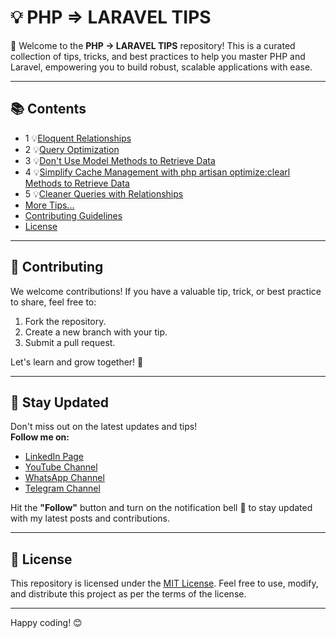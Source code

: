 # 💡 PHP => LARAVEL TIPS

🔰 Welcome to the **PHP → LARAVEL TIPS** repository! This is a curated collection of tips, tricks, and best practices to help you master PHP and Laravel, empowering you to build robust, scalable applications with ease.

---

## 📚 Contents
- 1 💡[Eloquent Relationships](./tips/001-eloquent-relationships.md)
- 2 💡[Query Optimization](./tips/002-query-optimization.md)
- 3 💡[Don't Use Model Methods to Retrieve Data](./tips/003-dont-use-model-methods-for-retrieving-data.md)
- 4 💡[Simplify Cache Management with php artisan optimize:clearl Methods to Retrieve Data](./tips/004-use-optimize-clear-command.md)
- 5 💡[Cleaner Queries with Relationships](./tips/005-querying-with-relationships.md)
- [More Tips...](./tips/)
- [Contributing Guidelines](./CONTRIBUTING.md)
- [License](./LICENSE)

---

## 🤝 Contributing
We welcome contributions! If you have a valuable tip, trick, or best practice to share, feel free to:
1. Fork the repository.
2. Create a new branch with your tip.
3. Submit a pull request.

Let's learn and grow together! 🚀

---

## 🔔 Stay Updated
Don't miss out on the latest updates and tips!  
**Follow me on:**
- [LinkedIn Page](https://linkedin.com/in/saberfazliahmadi/)
- [YouTube Channel](https://www.youtube.com/@saberfazliahmadi)
- [WhatsApp Channel](https://chat.whatsapp.com/CQiVjxBLLT2FF7t85csDCU )
- [Telegram Channel](https://t.me/+ZMsq1sQYqwZhZDJk)

Hit the **"Follow"** button and turn on the notification bell 🔔 to stay updated with my latest posts and contributions.

---

## 📜 License
This repository is licensed under the [MIT License](./LICENSE). Feel free to use, modify, and distribute this project as per the terms of the license.

---

Happy coding! 😊
